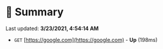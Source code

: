 # 📖 Summary
Last updated: **3/23/2021, 4:54:14 AM**

- `GET` [https://google.com](https://google.com) - **Up** (198ms)
